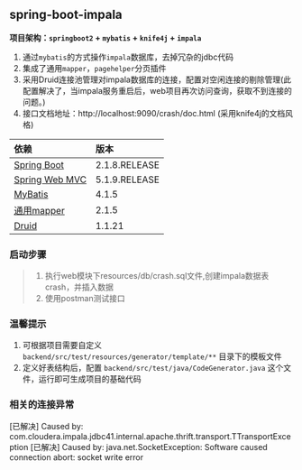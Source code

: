 ## spring-boot-impala
**项目架构：`springboot2` + `mybatis` + `knife4j` + `impala`**

1. 通过`mybatis`的方式操作`impala`数据库，去掉冗杂的jdbc代码
2. 集成了通用`mapper`，`pagehelper`分页插件
2. 采用Druid连接池管理对impala数据库的连接，配置对空闲连接的剔除管理(此配置解决了，当impala服务重启后，web项目再次访问查询，获取不到连接的问题。)
2. 接口文档地址：http://localhost:9090/crash/doc.html (采用knife4j的文档风格)

|依赖            |版本         |
|:------------- |:------------|
|[Spring Boot](http://mvnrepository.com/artifact/org.springframework.boot/spring-boot)    |2.1.8.RELEASE|
|[Spring Web MVC](http://mvnrepository.com/artifact/org.springframework/spring-webmvc)     |5.1.9.RELEASE|
|[MyBatis](http://mvnrepository.com/artifact/org.mybatis/mybatis)        |4.1.5|
|[通用mapper](https://mvnrepository.com/artifact/tk.mybatis/mapper-spring-boot-starter)      |2.1.5|
|[Druid](http://mvnrepository.com/artifact/com.alibaba/druid-spring-boot-starter)          |1.1.21|

### 启动步骤
> 1. 执行web模块下resources/db/crash.sql文件,创建impala数据表crash，并插入数据
> 2. 使用postman测试接口 

### 温馨提示
1. 可根据项目需要自定义 `backend/src/test/resources/generator/template/**` 目录下的模板文件
2. 定义好表结构后，配置 `backend/src/test/java/CodeGenerator.java` 这个文件，运行即可生成项目的基础代码

### 相关的连接异常
[已解决] Caused by: com.cloudera.impala.jdbc41.internal.apache.thrift.transport.TTransportException
[已解决] Caused by: java.net.SocketException: Software caused connection abort: socket write error
